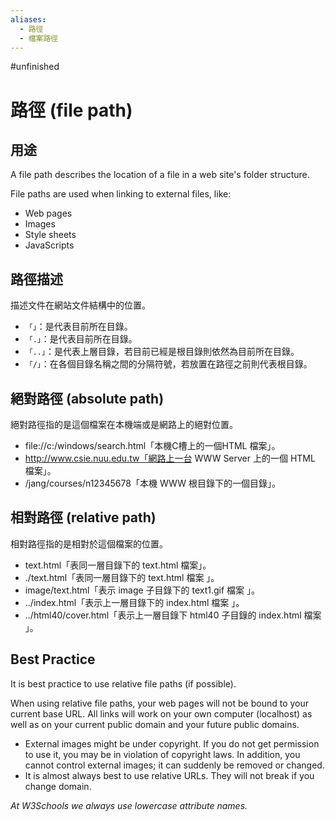 ```yaml
---
aliases:
  - 路徑
  - 檔案路徑
---
```

#unfinished 
# 路徑 (file path)

## 用途

A file path describes the location of a file in a web site's folder structure.

File paths are used when linking to external files, like:

- Web pages
- Images
- Style sheets
- JavaScripts

## 路徑描述

描述文件在網站文件結構中的位置。

- `「」`：是代表目前所在目錄。
- `「.」`：是代表目前所在目錄。
- `「..」`：是代表上層目錄，若目前已經是根目錄則依然為目前所在目錄。
- `「/」`：在各個目錄名稱之間的分隔符號，若放置在路徑之前則代表根目錄。

## 絕對路徑 (absolute path)

絕對路徑指的是這個檔案在本機端或是網路上的絕對位置。

- file://c:/windows/search.html「本機C槽上的一個HTML 檔案」。
- http://www.csie.nuu.edu.tw「網路上一台 WWW Server 上的一個 HTML 檔案」。
- /jang/courses/n12345678「本機 WWW 根目錄下的一個目錄」。

## 相對路徑 (relative path)

相對路徑指的是相對於這個檔案的位置。

- text.html「表同一層目錄下的 text.html 檔案」。
- ./text.html「表同一層目錄下的 text.html 檔案 」。
- image/text.html「表示 image 子目錄下的 text1.gif 檔案 」。
- ../index.html「表示上一層目錄下的 index.html 檔案 」。
- ../html40/cover.html「表示上一層目錄下 html40 子目錄的 index.html 檔案 」。

## Best Practice

It is best practice to use relative file paths (if possible).

When using relative file paths, your web pages will not be bound to your current base URL. All links will work on your own computer (localhost) as well as on your current public domain and your future public domains.

- External images might be under copyright. If you do not get permission to use it, you may be in violation of copyright laws. In addition, you cannot control external images; it can suddenly be removed or changed.
- It is almost always best to use relative URLs. They will not break if you change domain.

_At W3Schools we always use lowercase attribute names._